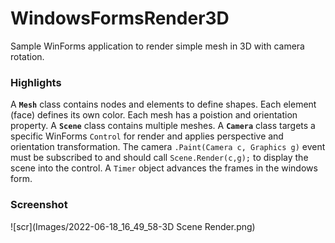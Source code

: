 # WindowsFormsRender3D
Sample WinForms application to render simple mesh in 3D with camera rotation.

### Highlights

A **`Mesh`** class contains nodes and elements to define shapes. Each element (face) defines its own color. Each mesh has a poistion and orientation property.
A **`Scene`** class contains multiple meshes. A **`Camera`** class targets a specific WinForms `Control` for render and applies perspective and orientation transformation.
The camera `.Paint(Camera c, Graphics g)` event must be subscribed to and should call `Scene.Render(c,g);` to display the scene into the control. 
A `Timer` object advances the frames in the windows form.

### Screenshot

![scr](Images/2022-06-18_16_49_58-3D Scene Render.png)
